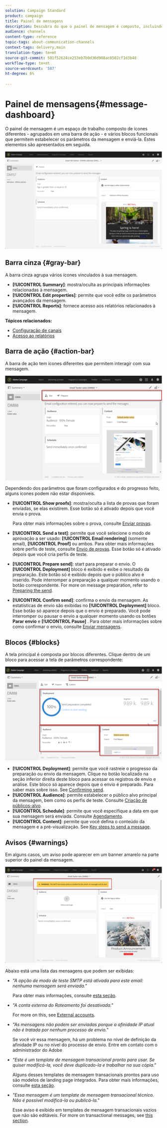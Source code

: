 ```yaml
---
solution: Campaign Standard
product: campaign
title: Painel de mensagens
description: Descubra do que o painel de mensagem é composto, incluindo a barra de ação e os vários blocos funcionais.
audience: channels
content-type: reference
topic-tags: about-communication-channels
context-tags: delivery,main
translation-type: tm+mt
source-git-commit: 501f52624ce253eb7b0d36d908ac8502cf1d3b48
workflow-type: tm+mt
source-wordcount: '587'
ht-degree: 6%

---
```



# Painel de mensagens{#message-dashboard}

O painel de mensagem é um espaço de trabalho composto de ícones diferentes - agrupados em uma barra de ação - e vários blocos funcionais que permitem estabelecer os parâmetros da mensagem e enviá-la. Estes elementos são apresentados em seguida.

![](assets/delivery_dashboard_2.png)

## Barra cinza {#gray-bar}

A barra cinza agrupa vários ícones vinculados à sua mensagem.

* **[!UICONTROL Summary]**: mostra/oculta as principais informações relacionadas à mensagem.
* **[!UICONTROL Edit properties]**: permite que você edite os parâmetros [](../../administration/using/configuring-email-channel.md#list-of-email-properties)avançados da mensagem.
* **[!UICONTROL Reports]**: fornece acesso aos relatórios relacionados à mensagem.

**Tópicos relacionados:**

* [Configuração de canais](../../administration/using/about-channel-configuration.md)
* [Acesso ao relatórios](../../reporting/using/about-dynamic-reports.md)

## Barra de ação {#action-bar}

A barra de ação tem ícones diferentes que permitem interagir com sua mensagem.

![](assets/delivery_dashboard_4.png)

Dependendo dos parâmetros que foram configurados e do progresso feito, alguns ícones podem não estar disponíveis.

* **[!UICONTROL Show proofs]**: mostra/oculta a lista de provas que foram enviadas, se elas existirem. Esse botão só é ativado depois que você envia o prova.

   Para obter mais informações sobre o prova, consulte [Enviar provas](../../sending/using/sending-proofs.md).

* **[!UICONTROL Send a test]**: permite que você selecione o modo de aprovação a ser usado: **[!UICONTROL Email rendering]** (somente email), **[!UICONTROL Proof]** ou ambos. Para obter mais informações sobre perfis de teste, consulte [Envio de provas](../../sending/using/sending-proofs.md). Esse botão só é ativado depois que você cria perfis de teste.

* **[!UICONTROL Prepare send]**: start para preparar o envio. O **[!UICONTROL Deployment]** bloco é exibido e exibe o resultado da preparação. Este botão só é exibido depois que o público alvo é inserido. Pode interromper a preparação a qualquer momento usando o botão correspondente. For more on message preparation, refer to [Preparing the send](../../sending/using/preparing-the-send.md).

* **[!UICONTROL Confirm send]**: confirma o envio da mensagem. As estatísticas de envio são exibidas no **[!UICONTROL Deployment]** bloco. Esse botão só aparece depois que o envio é preparado. Você pode interromper ou pausar o envio a qualquer momento usando os botões **Parar envio** e **[!UICONTROL Pause]** . Para obter mais informações sobre como confirmar o envio, consulte [Enviar mensagens](../../sending/using/confirming-the-send.md).

## Blocos {#blocks}

A tela principal é composta por blocos diferentes. Clique dentro de um bloco para acessar a tela de parâmetros correspondente:

![](assets/delivery_dashboard_3.png)

* **[!UICONTROL Deployment]**: permite que você rastreie o progresso da preparação ou envio da mensagem. Clique no botão localizado na seção inferior direita deste bloco para acessar os registros de envio e análise. Este bloco só aparece depois que o envio é preparado. Para saber mais sobre isso. See [Confirming send](../../sending/using/confirming-the-send.md).
* **[!UICONTROL Audience]**: permite estabelecer o público alvo principal da mensagem, bem como os perfis de teste. Consulte [Criação de públicos-alvo](../../audiences/using/creating-audiences.md).
* **[!UICONTROL Schedule]**: permite que você especifique a data em que sua mensagem será enviada. Consulte [Agendamento](../../sending/using/about-scheduling-messages.md).
* **[!UICONTROL Content]**: permite que você defina o conteúdo da mensagem e a pré-visualização. See [Key steps to send a message](../../channels/using/key-steps-to-send-a-message.md).

## Avisos {#warnings}

Em alguns casos, um aviso pode aparecer em um banner amarelo na parte superior do painel da mensagem.

![](assets/delivery_dashboard_warnings.png)

Abaixo está uma lista das mensagens que podem ser exibidas:

* *&quot;A opção de modo de teste SMTP está ativada para este email: nenhuma mensagem será enviada.&quot;*

   Para obter mais informações, consulte [esta seção](../../administration/using/configuring-email-channel.md#smtp-test-mode).

* *&quot;A conta externa do Roteamento foi desativada.&quot;*

   For more on this, see [External accounts](../../administration/using/external-accounts.md).

* *&quot;As mensagens não podem ser enviadas porque a afinidade IP atual não é tratada por nenhum processo de envio.&quot;*

   Se você vir essa mensagem, há um problema no nível de definição da afinidade IP ou no nível do processo de envio. Entre em contato com o administrador do Adobe 

* *&quot;Este é um template de mensagem transacional pronto para usar. Se quiser modificá-la, você deve duplicado-la e trabalhar na sua cópia.&quot;*

   Alguns desses templates de mensagem transacionais prontos para uso são modelos de landing page integrados. Para obter mais informações, consulte [esta seção](../../channels/using/landing-page-templates.md).

* *&quot;Essa mensagem é um template de mensagem transacional técnico. Não é possível modificá-la ou publicá-la.&quot;*

   Esse aviso é exibido em templates de mensagem transacionais vazios que não são editáveis. For more on transactional messages, see [this section](../../channels/using/getting-started-with-transactional-msg.md).

